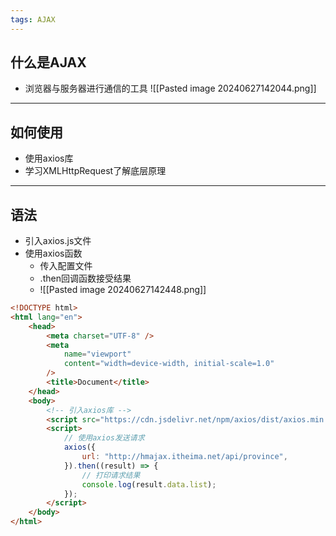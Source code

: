 ```yaml
---
tags: AJAX
---
```


## 什么是AJAX
- 浏览器与服务器进行通信的工具
![[Pasted image 20240627142044.png]]

---

## 如何使用

 - 使用axios库
 - 学习XMLHttpRequest了解底层原理

---

## 语法

 - 引入axios.js文件
 - 使用axios函数
	 - 传入配置文件
	 - .then回调函数接受结果
	 - ![[Pasted image 20240627142448.png]]

```html
<!DOCTYPE html>
<html lang="en">
	<head>
		<meta charset="UTF-8" />
		<meta
			name="viewport"
			content="width=device-width, initial-scale=1.0"
		/>
		<title>Document</title>
	</head>
	<body>
		<!-- 引入axios库 -->
		<script src="https://cdn.jsdelivr.net/npm/axios/dist/axios.min.js"></script>
		<script>
			// 使用axios发送请求
			axios({
				url: "http://hmajax.itheima.net/api/province",
			}).then((result) => {
				// 打印请求结果
				console.log(result.data.list);
			});
		</script>
	</body>
</html>
```